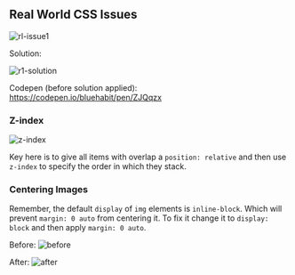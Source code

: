 ## Real World CSS Issues

![rl-issue1](http://imgur.com/Gu4aaow.png)

Solution:

![r1-solution](http://imgur.com/7LvnXWE.png)

Codepen (before solution applied): https://codepen.io/bluehabit/pen/ZJQqzx

### Z-index

![z-index](http://imgur.com/xSqo3JX.png)

Key here is to give all items with overlap a `position: relative` and then use `z-index` to specify the order in which they stack. 


### Centering Images

Remember, the default `display` of `img` elements is `inline-block`. Which will prevent `margin: 0 auto` from centering it. To fix it change it to `display: block` and then apply `margin: 0 auto`.

Before:
![before](http://imgur.com/gIwryXt.png)

After:
![after](http://imgur.com/N6976Ue.png)
